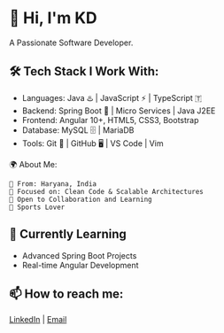 # 👋 Hi, I'm KD
A Passionate Software Developer. 

## 🛠️ Tech Stack I Work With: 

  - Languages: Java ♨️ | JavaScript ⚡ | TypeScript 🇹
  - Backend:  Spring Boot 🍃 | Micro Services | Java J2EE 
  - Frontend: Angular 10+, HTML5, CSS3, Bootstrap
  - Database: MySQL 🗄️ | MariaDB
  - Tools: Git 🧰 | GitHub 🖥️ | VS Code | Vim

🌍 About Me:

    🏡 From: Haryana, India
    🎯 Focused on: Clean Code & Scalable Architectures
    🤝 Open to Collaboration and Learning
    💪 Sports Lover 

## 🧠 Currently Learning
- Advanced Spring Boot Projects
- Real-time Angular Development

## 📫 How to reach me:
[LinkedIn](https://www.linkedin.com/in/kuldeep-guhani-9a1848207) | [Email](guhanikuldeep840@gmail.com)
